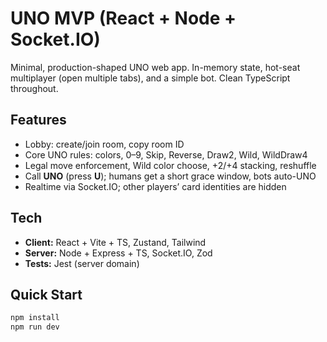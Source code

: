 # UNO MVP (React + Node + Socket.IO)

Minimal, production-shaped UNO web app. In-memory state, hot-seat multiplayer (open multiple tabs), and a simple bot. Clean TypeScript throughout.

## Features
- Lobby: create/join room, copy room ID
- Core UNO rules: colors, 0–9, Skip, Reverse, Draw2, Wild, WildDraw4
- Legal move enforcement, Wild color choose, +2/+4 stacking, reshuffle
- Call **UNO** (press **U**); humans get a short grace window, bots auto-UNO
- Realtime via Socket.IO; other players’ card identities are hidden

## Tech
- **Client:** React + Vite + TS, Zustand, Tailwind
- **Server:** Node + Express + TS, Socket.IO, Zod
- **Tests:** Jest (server domain)

## Quick Start
```bash
npm install
npm run dev
